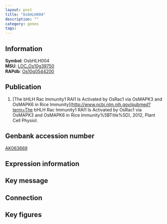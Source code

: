 ```yaml
---
layout: post
title: "OsbHLH004"
description: ""
category: genes
tags: 
---
```


## Information
__Symbol__: OsbHLH004  
__MSU__: [LOC_Os10g39750](http://rice.plantbiology.msu.edu/cgi-bin/ORF_infopage.cgi?orf=LOC_Os10g39750)  
__RAPdb__: [Os10g0544200](http://rapdb.dna.affrc.go.jp/viewer/gbrowse_details/irgsp1?name=Os10g0544200)  

## Publication
1. [The bHLH Rac Immunity1 RAI1 Is Activated by OsRac1 via OsMAPK3 and OsMAPK6 in Rice Immunity](http://www.ncbi.nlm.nih.gov/pubmed?term=The bHLH Rac Immunity1 RAI1 Is Activated by OsRac1 via OsMAPK3 and OsMAPK6 in Rice Immunity%5BTitle%5D), 2012, Plant Cell Physiol.

## Genbank accession number
[AK063669](http://www.ncbi.nlm.nih.gov/nuccore/AK063669)  

## Expression information

## Key message

## Connection

## Key figures


